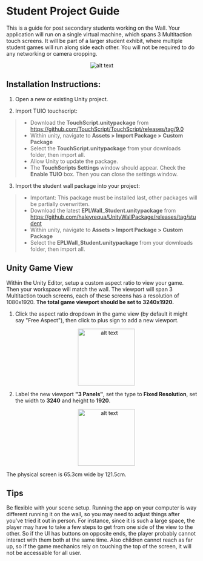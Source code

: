 # Student Project Guide

This is a guide for post secondary students working on the Wall. Your application will run on a single virtual machine, which spans 3 Multitaction touch screens. It will be part of a larger student exhibit, where multiple student games will run along side each other. You will not be required to do any networking or camera cropping.

<p align="center"><img src="https://github.com/haleyrequa/UnityWallPackage/blob/main/Documentation/Images/StudentProjects.PNG?raw=true" alt="alt text"></p>

## Installation Instructions:

1. Open a new or existing Unity project.

2. Import TUIO touchscript:
> - Download the **TouchScript.unitypackage** from https://github.com/TouchScript/TouchScript/releases/tag/9.0
> - Within unity, navigate to **Assets > Import Package > Custom Package**
> - Select the **TouchScript.unitypackage** from your downloads folder, then import all.
> - Allow Unity to update the package.
> - The **TouchScripts Settings** window should appear. Check the **Enable TUIO** box. Then you can close the settings window.

3. Import the student wall package into your project:
> - Important: This package must be installed last, other packages will be partially overwritten.
> - Download the latest **EPLWall_Student.unitypackage** from https://github.com/haleyrequa/UnityWallPackage/releases/tag/student
> - Within unity, navigate to **Assets > Import Package > Custom Package**
> - Select the **EPLWall_Student.unitypackage** from your downloads folder, then import all.


## Unity Game View
Within the Unity Editor, setup a custom aspect ratio to view your game. Then your workspace will match the wall. The viewport will span 3 Multitaction touch screens, each of these screens has a resolution of 1080x1920. **The total game viewport should be set to 3240x1920.**

1. Click the aspect ratio dropdown in the game view (by default it might say "Free Aspect"), then click to plus sign to add a new viewport. <br /><p align="center"><img src="https://github.com/haleyrequa/UnityWallPackage/blob/main/Documentation/Images/AspectRatioDropDown.png?raw=true" alt="alt text" height=150></p>
2. Label the new viewport **"3 Panels"**, set the type to **Fixed Resolution**, set the width to **3240** and height to **1920**. <br /><p align="center"><img src="https://github.com/haleyrequa/UnityWallPackage/blob/main/Documentation/Images/3PanelsSettings.PNG?raw=true" alt="alt text" height=150></p>
 
The physical screen is 65.3cm wide by 121.5cm.

## Tips
Be flexible with your scene setup. Running the app on your computer is way different running it on the wall, so you may need to adjust things after you've tried it out in person. For instance, since it is such a large space, the player may have to take a few steps to get from one side of the view to the other. So if the UI has buttons on opposite ends, the player probably cannot interact with them both at the same time. Also children cannot reach as far up, so if the game mechanics rely on touching the top of the screen, it will not be accessable for all user.
